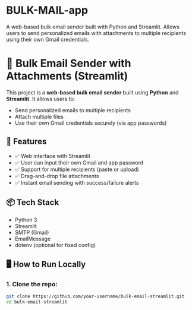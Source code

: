 # BULK-MAIL-app
A web-based bulk email sender built with Python and Streamlit. Allows users to send personalized emails with attachments to multiple recipients using their own Gmail credentials.
# 📧 Bulk Email Sender with Attachments (Streamlit)

This project is a **web-based bulk email sender** built using **Python** and **Streamlit**. It allows users to:
- Send personalized emails to multiple recipients
- Attach multiple files
- Use their own Gmail credentials securely (via app passwords)

## 🚀 Features

- ✅ Web interface with Streamlit
- ✅ User can input their own Gmail and app password
- ✅ Support for multiple recipients (paste or upload)
- ✅ Drag-and-drop file attachments
- ✅ Instant email sending with success/failure alerts

## 📦 Tech Stack

- Python 3
- Streamlit
- SMTP (Gmail)
- EmailMessage
- dotenv (optional for fixed config)

## 🖥 How to Run Locally

### 1. Clone the repo:
```bash
git clone https://github.com/your-username/bulk-email-streamlit.git
cd bulk-email-streamlit


